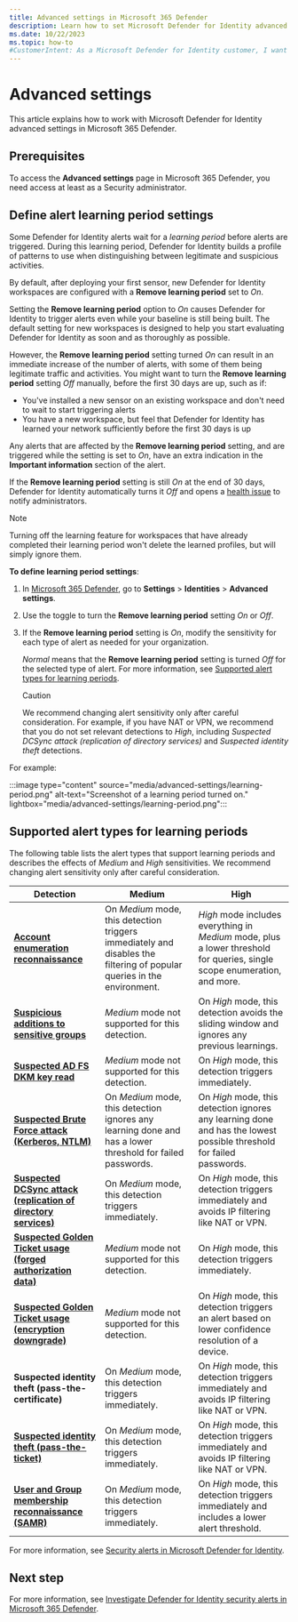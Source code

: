 ```yaml
---
title: Advanced settings in Microsoft 365 Defender
description: Learn how to set Microsoft Defender for Identity advanced settings in Microsoft 365 Defender.
ms.date: 10/22/2023
ms.topic: how-to
#CustomerIntent: As a Microsoft Defender for Identity customer, I want to know how and when to use an alert learning mode to reduce the number of false positives.
---
```


# Advanced settings

This article explains how to work with Microsoft Defender for Identity advanced settings in Microsoft 365 Defender.

## Prerequisites

To access the **Advanced settings** page in Microsoft 365 Defender, you need access at least as a Security administrator.

## Define alert learning period settings

Some Defender for Identity alerts wait for a *learning period* before alerts are triggered. During this learning period, Defender for Identity builds a profile of patterns to use when distinguishing between legitimate and suspicious activities.

By default, after deploying your first sensor, new Defender for Identity workspaces are configured with a **Remove learning period** set to *On*.

Setting the **Remove learning period** option to *On* causes Defender for Identity to trigger alerts even while your baseline is still being built. The default setting for new workspaces is designed to help you start evaluating Defender for Identity as soon and as thoroughly as possible.

However, the **Remove learning period** setting turned *On* can result in an immediate increase of the number of alerts, with some of them being legitimate traffic and activities. You might want to turn the **Remove learning period** setting *Off* manually, before the first 30 days are up, such as if:

- You've installed a new sensor on an existing workspace and don't need to wait to start triggering alerts
- You have a new workspace, but feel that Defender for Identity has learned your network sufficiently before the first 30 days is up

Any alerts that are affected by the **Remove learning period** setting, and are triggered while the setting is set to *On*, have an extra indication in the **Important information** section of the alert.

If the **Remove learning period** setting is still *On* at the end of 30 days, Defender for Identity automatically turns it *Off* and opens a [health issue](health-alerts.md#the-remove-learning-period-toggle-was-automatically-switched-off-for-this-tenant) to notify administrators.

<!--is this still relevant?-->
>[!NOTE]
> Turning off the learning feature for workspaces that have already completed their learning period won't delete the learned profiles, but will simply ignore them.

**To define learning period settings**:

1. In [Microsoft 365 Defender](https://security.microsoft.com), go to **Settings** > **Identities** > **Advanced settings**. 

1. Use the toggle to turn the **Remove learning period** setting *On* or *Off*.

1. If the **Remove learning period** setting is *On*, modify the sensitivity for each type of alert as needed for your organization.

    *Normal* means that the **Remove learning period** setting is turned *Off* for the selected type of alert. For more information, see [Supported alert types for learning periods](#supported-alert-types-for-learning-periods).

    > [!CAUTION]
    > We recommend changing alert sensitivity only after careful consideration. For example, if you have NAT or VPN, we recommend that you do not set relevant detections to *High*, including *Suspected DCSync attack (replication of directory services)* and  *Suspected identity theft* detections.
    >

For example:

:::image type="content" source="media/advanced-settings/learning-period.png" alt-text="Screenshot of a learning period turned on." lightbox="media/advanced-settings/learning-period.png":::


## Supported alert types for learning periods

The following table lists the alert types that support learning periods and describes the effects of *Medium* and *High* sensitivities.  We recommend changing alert sensitivity only after careful consideration.

|Detection  |Medium  |High  |
|---------|---------|---------|
|**[Account enumeration reconnaissance](reconnaissance-discovery-alerts.md#account-enumeration-reconnaissance-external-id-2003)**     |    On *Medium* mode, this detection triggers immediately and disables the filtering of popular queries in the environment.         |   *High* mode includes everything in *Medium* mode, plus a lower threshold for queries, single scope enumeration, and more.     |
|**[Suspicious additions to sensitive groups](persistence-privilege-escalation-alerts.md#suspicious-additions-to-sensitive-groups-external-id-2024)**     |      *Medium* mode not supported for this detection.     |    On *High* mode, this detection avoids the sliding window and ignores any previous learnings.    |
|**[Suspected AD FS DKM key read](credential-access-alerts.md#suspected-ad-fs-dkm-key-read-external-id-2413)**     |    *Medium* mode not supported for this detection.        |   On *High* mode, this detection triggers immediately.      |
|**[Suspected Brute Force attack (Kerberos, NTLM)](credential-access-alerts.md#suspected-brute-force-attack-kerberos-ntlm-external-id-2023)**     |   On *Medium* mode, this detection ignores any learning done and has a lower threshold for failed passwords.           | On *High* mode, this detection ignores any learning done and has the lowest possible threshold for failed passwords.        |
|**[Suspected DCSync attack (replication of directory services)](credential-access-alerts.md#suspected-dcsync-attack-replication-of-directory-services-external-id-2006)**     |   On *Medium* mode, this detection triggers immediately.         | On *High* mode, this detection triggers immediately and avoids IP filtering like NAT or VPN.        |
|**[Suspected Golden Ticket usage (forged authorization data)](credential-access-alerts.md#suspected-golden-ticket-usage-forged-authorization-data-external-id-2013)**     |       *Medium* mode not supported for this detection.      |     On *High* mode, this detection triggers immediately.    |
|**[Suspected Golden Ticket usage (encryption downgrade)](persistence-privilege-escalation-alerts.md#suspected-golden-ticket-usage-encryption-downgrade-external-id-2009)**     |  *Medium* mode not supported for this detection.           |    On *High* mode, this detection triggers an alert based on lower confidence resolution of a device.     |
|**Suspected identity theft (pass-the-certificate)**     |     On *Medium* mode, this detection triggers immediately.         |  On *High* mode, this detection triggers immediately and avoids IP filtering like NAT or VPN.       |
|**[Suspected identity theft (pass-the-ticket)](lateral-movement-alerts.md#suspected-identity-theft-pass-the-ticket-external-id-2018)**     |  On *Medium* mode, this detection triggers immediately.           |    On *High* mode, this detection triggers immediately and avoids IP filtering like NAT or VPN.      |
|**[User and Group membership reconnaissance (SAMR)](reconnaissance-discovery-alerts.md#user-and-group-membership-reconnaissance-samr-external-id-2021)**     |     On *Medium* mode, this detection triggers immediately.        |   On *High* mode, this detection triggers immediately and includes a lower alert threshold.  |

For more information, see [Security alerts in Microsoft Defender for Identity](alerts-overview.md).

## Next step

For more information, see [Investigate Defender for Identity security alerts in Microsoft 365 Defender](manage-security-alerts.md).
 